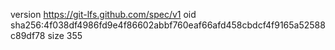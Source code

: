version https://git-lfs.github.com/spec/v1
oid sha256:4f038df4986fd9e4f86602abbf760eaf66afd458cbdcf4f9165a52588c89df78
size 355
